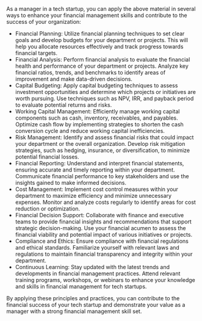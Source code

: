 As a manager in a tech startup, you can apply the above material in several ways to enhance your financial management skills and contribute to the success of your organization:

- Financial Planning: Utilize financial planning techniques to set clear goals and develop budgets for your department or projects. This will help you allocate resources effectively and track progress towards financial targets.
- Financial Analysis: Perform financial analysis to evaluate the financial health and performance of your department or projects. Analyze key financial ratios, trends, and benchmarks to identify areas of improvement and make data-driven decisions.
- Capital Budgeting: Apply capital budgeting techniques to assess investment opportunities and determine which projects or initiatives are worth pursuing. Use techniques such as NPV, IRR, and payback period to evaluate potential returns and risks.
- Working Capital Management: Efficiently manage working capital components such as cash, inventory, receivables, and payables. Optimize cash flow by implementing strategies to shorten the cash conversion cycle and reduce working capital inefficiencies.
- Risk Management: Identify and assess financial risks that could impact your department or the overall organization. Develop risk mitigation strategies, such as hedging, insurance, or diversification, to minimize potential financial losses.
- Financial Reporting: Understand and interpret financial statements, ensuring accurate and timely reporting within your department. Communicate financial performance to key stakeholders and use the insights gained to make informed decisions.
- Cost Management: Implement cost control measures within your department to maximize efficiency and minimize unnecessary expenses. Monitor and analyze costs regularly to identify areas for cost reduction or optimization.
- Financial Decision Support: Collaborate with finance and executive teams to provide financial insights and recommendations that support strategic decision-making. Use your financial acumen to assess the financial viability and potential impact of various initiatives or projects.
- Compliance and Ethics: Ensure compliance with financial regulations and ethical standards. Familiarize yourself with relevant laws and regulations to maintain financial transparency and integrity within your department.
- Continuous Learning: Stay updated with the latest trends and developments in financial management practices. Attend relevant training programs, workshops, or webinars to enhance your knowledge and skills in financial management for tech startups.

By applying these principles and practices, you can contribute to the financial success of your tech startup and demonstrate your value as a manager with a strong financial management skill set.

